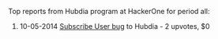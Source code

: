 Top reports from Hubdia program at HackerOne for period all:

1. 10-05-2014 [Subscribe User bug](https://hackerone.com/reports/11625) to Hubdia - 2 upvotes, $0
